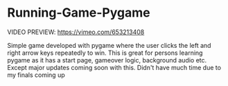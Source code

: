 # Running-Game-Pygame
VIDEO PREVIEW: https://vimeo.com/653213408

Simple game developed with pygame where the user clicks the left and right arrow keys repeatedly to win. This is great for persons learning pygame as it has a start page, gameover logic, background audio etc. Except major updates coming soon with this. Didn't have much time due to my finals coming up 
